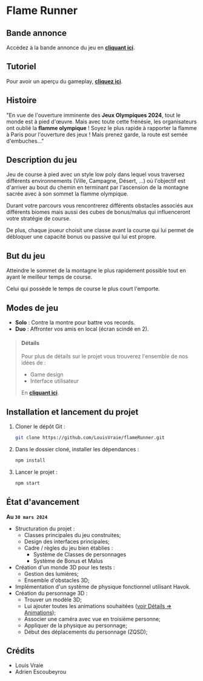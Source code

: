 # Flame Runner

## Bande annonce

Accédez à la bande annonce du jeu en **[cliquant ici](https://youtu.be/3I5FaNAnaLY)**.

## Tutoriel

Pour avoir un aperçu du gameplay, **[cliquez ici](https://youtu.be/uiI-DI9plR0)**.

## Histoire

"En vue de l'ouverture imminente des **Jeux Olympiques 2024**, tout le monde est à pied d'œuvre. Mais avec toute cette frénésie, les organisateurs ont oublié la **flamme olympique** ! Soyez le plus rapide à rapporter la flamme à Paris pour l'ouverture des jeux ! Mais prenez garde, la route est semée d'embuches…"

## Description du jeu

Jeu de course à pied avec un style low poly dans lequel vous traversez différents environnements (Ville, Campagne, Désert, ...) où l'objectif est d'arriver au bout du chemin en terminant par l'ascension de la montagne sacrée avec à son sommet la flamme olympique.

Durant votre parcours vous rencontrerez différents obstacles associés aux différents biomes mais aussi des cubes de bonus/malus qui influenceront votre stratégie de course.

De plus, chaque joueur choisit une classe avant la course qui lui permet de débloquer une capacité bonus ou passive qui lui est propre.

## But du jeu

Atteindre le sommet de la montagne le plus rapidement possible tout en ayant le 
meilleur temps de course.

Celui qui possède le temps de course le plus court l'emporte.

## Modes de jeu

- **Solo** : Contre la montre pour battre vos records.
- **Duo** : Affronter vos amis en local (écran scindé en 2).

> #### Détails 
>Pour plus de détails sur le projet vous trouverez l'ensemble de nos idées de : 
> - Game design 
> - Interface utilisateur
> 
> En **[cliquant ici](https://drive.google.com/drive/folders/1p7vsO7vuWu8rYQDJA0QNg3Xx2BEph3aF?usp=sharing)**.


## Installation et lancement du projet

1. Cloner le dépôt Git : 
    ```bash
    git clone https://github.com/LouisVraie/flameRunner.git
    ```
2. Dans le dossier cloné, installer les dépendances :
    ```bash
    npm install
    ```
3. Lancer le projet :
    ```bash
    npm start
    ```

## État d'avancement

**Au `30 mars 2024`**
- Structuration du projet :
  - Classes principales du jeu construites;
  - Design des interfaces principales;
  - Cadre / règles du jeu bien établies :
    - Système de Classes de personnages
    - Système de Bonus et Malus
- Création d'un monde 3D pour les tests :
  - Gestion des lumières;
  - Ensemble d'obstacles 3D;
- Implémentation d'un système de physique fonctionnel utilisant Havok.
- Création du personnage 3D :
  - Trouver un modèle 3D;
  - Lui ajouter toutes les animations souhaitées ([voir Détails => Animations](#détails));
  - Associer une caméra avec vue en troisième personne;
  - Appliquer de la physique au personnage;
  - Début des déplacements du personnage (ZQSD);

## Crédits

- Louis Vraie
- Adrien Escoubeyrou
